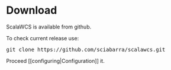 # Download

ScalaWCS is available from github.

To check current release use:

<pre>
git clone https://github.com/sciabarra/scalawcs.git
</pre>


Proceed [[configuring|Configuration]] it.
